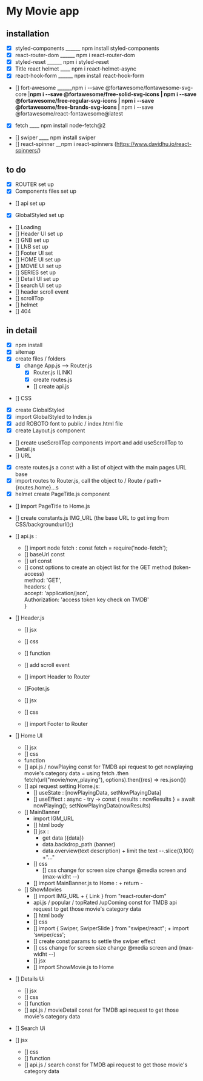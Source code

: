 # My Movie app

## installation
- [x] styled-components ______  npm install styled-components
- [x] react-router-dom ______ npm i react-router-dom
- [x] styled-reset ______ npm i styled-reset
- [x] Title react helmet ____ npm i react-helmet-async 
- [x] react-hook-form ______ npm install react-hook-form
- [] fort-awesome ______npm i --save @fortawesome/fontawesome-svg-core
		  |____npm i --save @fortawesome/free-solid-svg-icons
		  |    npm i --save @fortawesome/free-regular-svg-icons
		  |    npm i --save @fortawesome/free-brands-svg-icons
	  	  |____ npm i --save @fortawesome/react-fontawesome@latest
- [x] fetch ____ npm install node-fetch@2 
- [] swiper ____ npm install swiper
- [] react-spinner __npm i react-spinners (https://www.davidhu.io/react-spinners/)

## to do 
- [x] ROUTER set up
- [x] Components files set up
- [] api set up
- [x] GlobalStyled set up
- [] Loading
- [] Header UI set up
- [] GNB set up
- [] LNB set up
- [] Footer UI set
- [] HOME UI set up
- [] MOVIE UI set up
- [] SERIES set up
- [] Detail UI set up
- [] search UI set up
- [] header scroll event
- [] scrollTop
- [] helmet <HelmetProvider>
- [] 404


## in detail

- [x] npm install
- [x] sitemap 
- [x] create files / folders
    - [x] change App.js --> Router.js
        - [x] Router.js (LINK)
        - [x] create routes.js 
        - [] create api.js
- [] CSS
 - [x] create GlobalStyled     
 - [X] import GlobalStyled to Index.js
 - [x] add ROBOTO font to public / index.html file
 - [x] create Layout.js component
 - [] create useScrollTop components import and add useScrollTop to  Detail.js
- [] URL 
 - [x] create routes.js a const with a list of object with the main pages URL base
 - [x] import routes to Router.js, call the object to / Route / path={routes.home}...s
 - [x] helmet create PageTitle.js component
 - [] import PageTitle to Home.js
 - [] create constants.js  IMG_URL (the base URL to get img from CSS/background:url();)
 - [] api.js :
    - [] import node fetch : const fetch = require('node-fetch');
    - [] baseUrl const
    - [] url const
    - [] const options to create an object list for the GET method (token-access) <br>
      method: 'GET',<br>
  headers: {<br>
    accept: 'application/json',<br>
    Authorization: 'access token key check on TMDB' <br>
  }

- [] Header.js
   - [] jsx 
   - [] css
   - [] function
   - [] add scroll event 
   - [] import Header to Router

   - []Footer.js
   - [] jsx
   - [] css
   - [] import Footer to Router

- [] Home UI
    - [] jsx
    - [] css
    - function
    - [] api.js / nowPlaying const for TMDB api request to get nowplaying movie's category data = using fetch .then
      fetch(url("movie/now_playing"), options).then((res) => res.json())
    - [] api request setting Home.js:
        - [] useState : [nowPlayingData, setNowPlayingData]
        - [] useEffect : async - try ->  const { results : nowResults } = await nowPlaying();   setNowPlayingData(nowResults)
    - [] MainBanner
        - import IGM_URL
        - [] html body
        - [] jsx :
            - get data ({data})
            - data.backdrop_path (banner) 
            -  data.overview(text description) + limit the text --.slice(0,100) +"..."
        - [] css
          - [] css change for screen size change @media screen and (max-widht --)
        - [] import MainBanner.js to Home : + return - <MainBanner data={nowPlayingData[0]} />
    - [] ShowMovies
        - [] import IMG_URL +  { Link } from "react-router-dom"
        - api.js /  popular / topRated /upComing const for TMDB api request to get those movie's category data
        - [] html body
        - [] css
         - [] import { Swiper, SwiperSlide } from "swiper/react"; + import 'swiper/css';
         - [] create const params to settle the swiper effect
         - [] css change for screen size change @media screen and (max-widht --)
        - [] jsx
        - [] import ShowMovie.js to Home
   
- [] Details Ui
     - [] jsx
     - [] css
     - [] function
     - [] api.js / movieDetail const for TMDB api request to get those movie's category data
- [] Search Ui
 - [] jsx
     - [] css
     - [] function
     - [] api.js / search const for TMDB api request to get those movie's category data